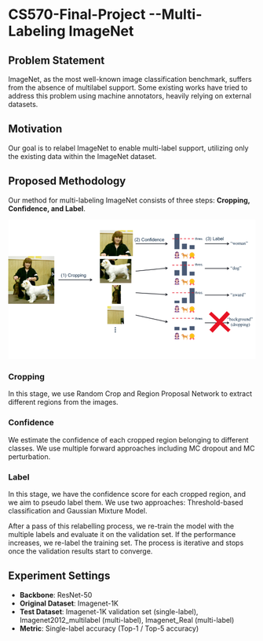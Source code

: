 # CS570-Final-Project --Multi-Labeling ImageNet

## Problem Statement
ImageNet, as the most well-known image classification benchmark, suffers from the absence of multilabel support. Some existing works have tried to address this problem using machine annotators, heavily relying on external datasets.

## Motivation
Our goal is to relabel ImageNet to enable multi-label support, utilizing only the existing data within the ImageNet dataset.

## Proposed Methodology
Our method for multi-labeling ImageNet consists of three steps: **Cropping, Confidence, and Label**.

![alt text](https://github.com/mirfana23/CS570-Final-Project/blob/main/methodology.png?raw=true)


### Cropping
In this stage, we use Random Crop and Region Proposal Network to extract different regions from the images.

### Confidence
We estimate the confidence of each cropped region belonging to different classes. We use multiple forward approaches including MC dropout and MC perturbation.

### Label
In this stage, we have the confidence score for each cropped region, and we aim to pseudo label them. We use two approaches: Threshold-based classification and Gaussian Mixture Model.

After a pass of this relabelling process, we re-train the model with the multiple labels and evaluate it on the validation set. If the performance increases, we re-label the training set. The process is iterative and stops once the validation results start to converge.

## Experiment Settings
- **Backbone**: ResNet-50
- **Original Dataset**: Imagenet-1K
- **Test Dataset**: Imagenet-1K validation set (single-label), Imagenet2012_multilabel (multi-label), Imagenet_Real (multi-label)
- **Metric**: Single-label accuracy (Top-1 / Top-5 accuracy)
